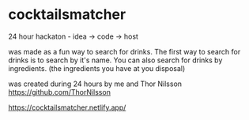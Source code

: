 # cocktailsmatcher
24 hour hackaton - idea -> code -> host

was made as a fun way to search for drinks.  The first way to search for drinks is to search by it's name. You can also search for drinks by ingredients. (the ingredients you have at you disposal)

was created during 24 hours by me and Thor Nilsson https://github.com/ThorNilsson

https://cocktailsmatcher.netlify.app/
